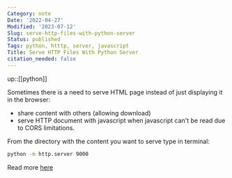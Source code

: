 ```yaml
---
Category: note
Date: '2022-04-27'
Modified: '2023-07-12'
Slug: serve-http-files-with-python-server
Status: published
Tags: python, htttp, server, javascript
Title: Serve HTTP Files With Python Server
citation_needed: false
---
```

up::[[python]]

Sometimes there is a need to serve HTML page instead of just displaying it in the browser:
- share content with others (allowing download)
- serve HTTP document with javascript when javascript can't be read due to CORS limitations.


From the directory with the content you want to serve type in terminal:

```sh
python -m http.server 9000
```

Read more [here](https://www.askpython.com/python-modules/python-httpserver) 